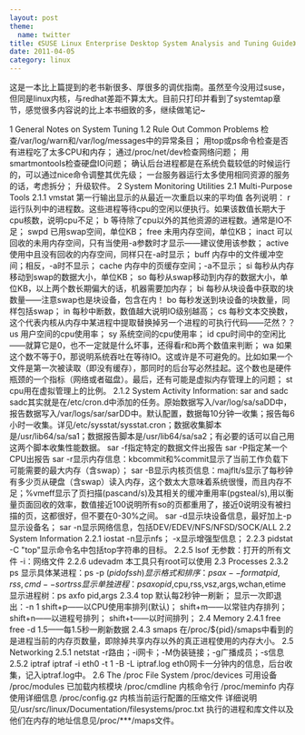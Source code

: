 ```yaml
---
layout: post
theme:
  name: twitter
title: 《SUSE Linux Enterprise Desktop System Analysis and Tuning Guide》读书笔记
date: 2011-04-05
category: linux
---
```


这是一本比上篇提到的老书新很多、厚很多的调优指南。虽然至今没用过suse，但同是linux内核，与redhat差距不算太大。目前只打印并看到了systemtap章节，感觉很多内容说的比上本书细致的多，继续做笔记~
<!--more-->
1 General Notes on System Tuning
1.2 Rule Out Common Problems
检查/var/log/warn和/var/log/messages中的异常条目；
用top或ps命令检查是否有进程吃了太多CPU和内存；
通过/proc/net/dev检查网络问题；
用smartmontools检查硬盘IO问题；
确认后台进程都是在系统负载较低的时候运行的，可以通过nice命令调整其优先级；
一台服务器运行太多使用相同资源的服务的话，考虑拆分；
升级软件。
2 System Monitoring Utilities
2.1 Multi-Purpose Tools
2.1.1 vmstat
第一行输出显示的从最近一次重启以来的平均值
各列说明：
r 运行队列中的进程数。这些进程等待cpu的空闲以便执行。如果该数值长期大于cpu核数，说明cpu不足；
b 等待除了cpu以外的其他资源的进程数。通常是IO不足；
swpd 已用swap空间，单位KB；
free 未用内存空间，单位KB；
inact 可以回收的未用内存空间，只有当使用-a参数时才显示——建议使用该参数；
active 使用中且没有回收的内存空间，同样只在-a时显示；
buff 内存中的文件缓冲空间；相反，-a时不显示；
cache 内存中的页缓存空间；-a不显示；
si 每秒从内存移动到swap的数据大小，单位KB；
so 每秒从swap移动到内存的数据大小，单位KB，以上两个数长期偏大的话，机器需要加内存；
bi 每秒从块设备中获取的块数量——注意swap也是块设备，包含在内！
bo 每秒发送到块设备的块数量，同样包括swap；
in 每秒中断数，数值越大说明IO级别越高；
cs 每秒文本交换数，这个代表内核从内存中某进程中提取替换掉另一个进程的可执行代码——茫然？？
us 用户空间的cpu使用率；
sy 系统空间的cpu使用率；
id cpu时间中的空闲比——就算它是0，也不一定就是什么坏事，还得看r和b两个数值来判断；
wa 如果这个数不等于0，那说明系统吞吐在等待IO。这或许是不可避免的。比如如果一个文件是第一次被读取（即没有缓存），那同时的后台写必然挂起。这个数也是硬件瓶颈的一个指标（网络或者磁盘）。最后，还有可能是虚拟内存管理上的问题；
st cpu用在虚拟管理上的比例。
2.1.2 System Activity Information: sar and sadc
sadc其实就是在/etc/cron.d中添加的任务。原始数据写入/var/log/sa/saDD中，报告数据写入/var/logs/sar/sarDD中。默认配置，数据每10分钟一收集；报告每6小时一收集。详见/etc/sysstat/sysstat.cron；数据收集脚本是/usr/lib64/sa/sa1；数据报告脚本是/usr/lib64/sa/sa2；有必要的话可以自己用这两个脚本收集性能数据。
sar -f指定特定的数据文件出报告
sar -P指定某一个CPU出报告
sar -r显示内存信息：kbcommit和%commit显示了当前工作负载下可能需要的最大内存（含swap）；
sar -B显示内核页信息：majflt/s显示了每秒钟有多少页从硬盘（含swap）读入内存，这个数太大意味着系统很慢，而且内存不足；%vmeff显示了页扫描(pascand/s)及其相关的缓冲重用率(pgsteal/s),用以衡量页面回收的效率，数值接近100说明所有so的页都重用了，接近0说明没有被扫描的页，这都很好，但不要在0-30%之间。
sar -d显示块设备信息，最好加上-p显示设备名；
sar -n显示网络信息，包括DEV/EDEV/NFS/NFSD/SOCK/ALL
2.2 System Information
2.2.1 iostat
-n显示nfs；
-x显示增强型信息；
2.2.3 pidstat
-C "top"显示命令名中包括top字符串的目标。
2.2.5 lsof
无参数：打开的所有文件
-i：网络文件
2.2.6 udevadm
本工具只有root可以使用
2.3 Processes
2.3.2 ps
显示具体某进程：ps -p $(pidof ssh)
显示格式和排序：ps ax --format pid,rss,cmd --sort rss
显示单独进程：ps axo pid,$cpu,rss,vsz,args,wchan,etime
显示进程树：ps axfo pid,args
2.3.4 top
默认每2秒钟一刷新；
显示一次即退出：-n 1
shift+p——以CPU使用率排列(默认)；
shift+m——以常驻内存排列；
shift+n——以进程号排列；
shift+t——以时间排列；
2.4 Memory
2.4.1 free
free -d 1.5——每1.5秒一刷新数据
2.4.3 smaps
在/proc/${pid}/smaps中看到的是进程当前的内存页数量，即除掉共享内存以外的真正进程使用的内存大小。
2.5 Networking
2.5.1 netstat
-r路由；-i网卡；-M伪装链接；-g广播成员；-s信息
2.5.2 iptraf
iptraf -i eth0 -t 1 -B -L iptraf.log
eth0网卡一分钟内的信息，后台收集，记入iptraf.log中。
2.6 The /proc File System
/proc/devices 可用设备
/proc/modules 已加载内核模块
/proc/cmdline 内核命令行
/proc/meminfo 内存使用详细信息
/proc/config.gz 内核当前运行配置的压缩文件
详细说明见/usr/src/linux/Documentation/filesystems/proc.txt
执行的进程和库文件以及他们在内存的地址信息见/proc/***/maps文件。

